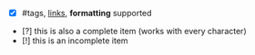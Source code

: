 - [x] #tags, [links](), **formatting** supported
- [?] this is also a complete item (works with every character)
- [!] this is an incomplete item